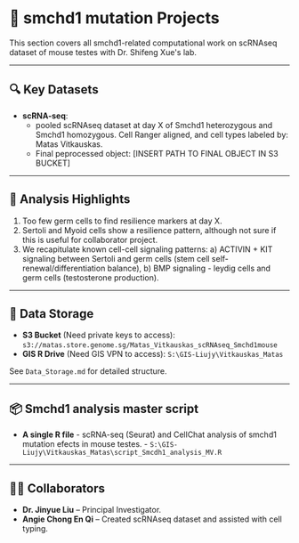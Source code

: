 # 🧬 smchd1 mutation Projects

This section covers all smchd1-related computational work on scRNAseq dataset of mouse testes with Dr. Shifeng Xue's lab.

---
## 🔍 Key Datasets

- **scRNA-seq**:
    - pooled scRNAseq dataset at day X of Smchd1 heterozygous and Smchd1 homozygous. Cell Ranger aligned, and cell types labeled by: Matas Vitkauskas.
    - Final peprocessed object: [INSERT PATH TO FINAL OBJECT IN S3 BUCKET]


---

## 🧠 Analysis Highlights

1. Too few germ cells to find resilience markers at day X.
2. Sertoli and Myoid cells show a resilience pattern, although not sure if this is useful for collaborator project.
3. We recapitulate known cell-cell signaling patterns: a) ACTIVIN + KIT signaling between Sertoli and germ cells (stem cell self-renewal/differentiation balance), b) BMP signaling - leydig cells and germ cells (testosterone production).

---

## 📁 Data Storage

- **S3 Bucket** (Need private keys to access): `s3://matas.store.genome.sg/Matas_Vitkauskas_scRNAseq_Smchd1mouse`
- **GIS R Drive** (Need GIS VPN to access): `S:\GIS-Liujy\Vitkauskas_Matas`

See `Data_Storage.md`  for detailed structure.

---
## 📦 Smchd1 analysis master script

- **A single R file** 
                - scRNA-seq (Seurat) and CellChat analysis of smchd1 mutation efects in mouse testes.
                - `S:\GIS-Liujy\Vitkauskas_Matas\script_Smcdh1_analysis_MV.R`

---

## 🧑‍🔬 Collaborators

- **Dr. Jinyue Liu** – Principal Investigator.
- **Angie Chong En Qi** – Created scRNAseq dataset and assisted with cell typing.